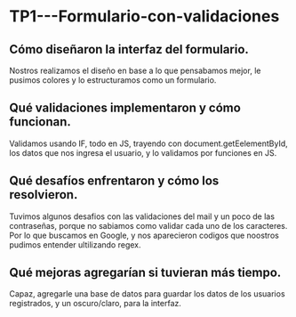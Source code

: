 # TP1---Formulario-con-validaciones
## Cómo diseñaron la interfaz del formulario.
Nostros realizamos el diseño en base a lo que pensabamos mejor, le pusimos colores y lo estructuramos como un formulario.
## Qué validaciones implementaron y cómo funcionan.
Validamos usando IF, todo en JS, trayendo con document.getEelementById, los datos que nos ingresa el usuario, y lo validamos por funciones en JS.
## Qué desafíos enfrentaron y cómo los resolvieron.
Tuvimos algunos desafios con las validaciones del mail y un poco de las contraseñas, porque no sabiamos como validar cada uno de los caracteres. Por lo que buscamos en Google, y nos aparecieron codigos que noostros pudimos entender ultilizando regex.
## Qué mejoras agregarían si tuvieran más tiempo.
Capaz, agregarle una base de datos para guardar los datos de los usuarios registrados, y un oscuro/claro, para la interfaz.
